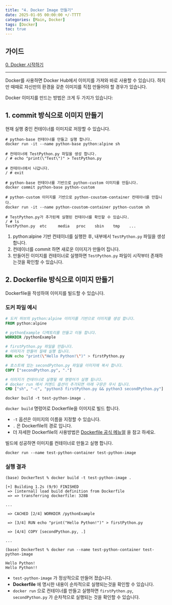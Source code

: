```yaml
---
title: "4. Docker Image 만들기"
date: 2025-01-05 00:00:00 +/-TTTT
categories: [Main, Docker]
tags: [Docker]
toc: true
---
```


## 가이드

[0. Docker 시작하기](../docker-00)

---

Docker를 사용하면 Docker Hub에서 이미지를 가져와 바로 사용할 수 있습니다. 하지만 때때로 자신만의 환경을 갖춘 이미지를 직접 만들어야 할 경우가 있습니다.

Docker 이미지를 만드는 방법은 크게 두 가지가 있습니다:

## 1. commit 방식으로 이미지 만들기

현재 실행 중인 컨테이너를 이미지로 저장할 수 있습니다.

```shell
# python-base 컨테이너를 만들고 실행 합니다.
docker run -it --name python-base python:alpine sh

# 컨테이너에 TestPython.py 파일을 생성 합니다.
/ # echo "print(\"Test\")" > TestPython.py

# 컨테이너에서 나갑니다.
/ # exit

# python-base 컨테이너를 기반으로 python-custom 이미지를 만듭니다.
docker commit python-base python-custom

# python-custom 이미지를 기반으로 python-coustom-container 컨테이너를 만듭니다.
docker run -it --name python-coustom-container python-custom sh

# TestPython.py가 추가된체 실행된 컨테이너를 확인할 수 있습니다.
/ # ls
TestPython.py  etc     media   proc    sbin    tmp    ...
```

1. python:alpine 기반 컨테이너를 실행한 후, 내부에서 `TestPython.py` 파일을 생성합니다.
2. 컨테이너를 commit 하면 새로운 이미지가 만들어 집니다.
3. 만들어진 이미지를 컨테이너로 실행하면 `TestPython.py` 파일이 시작부터 존재하는것을 확인할 수 있습니다.

## 2. Dockerfile 방식으로 이미지 만들기

Dockerfile을 작성하여 이미지를 빌드할 수 있습니다.

### 도커 파일 예시

```Dockerfile
# 도커 허브의 python:alpine 이미지를 기반으로 이미지를 생성 합니다.
FROM python:alpine

# pythonExample 디렉토리를 만들고 이동 합니다.
WORKDIR /pythonExample

# firstPython.py 파일을 만듭니다.
# 이미지가 만들어 질때 실행 됩니다.
RUN echo "print(\"Hello Python!\")" > firstPython.py

# 호스트에 있는 secondPython.py 파일을 이미지에 복사 합니다.
COPY ["secondPython.py", "."]

# 이미지가 컨테이너로 실행될 때 명령어가 실행 됩니다.
# docker run 에서 커멘드 옵션이 추가되면 아래 구문은 무시 됩니다.
CMD ["sh", "-c", "python3 firstPython.py && python3 secondPython.py"]
```

```shell
docker build -t test-python-image .
```

`docker build` 명렁어로 Dockerfile을 이미지로 빌드 합니다.

- `-t` 옵션은 이미지의 이름을 지정할 수 있습니다.
- `.` 은 Dockerfile의 경로 입니다.
- 더 자세한 Dockerfile의 사용방법은 [Dockerfile 공식 메뉴얼](https://docs.docker.com/reference/dockerfile/) 을 참고 하세요.

빌드에 성공하면 이미지를 컨테이너로 만들고 실행 합니다. 

```shell
docker run --name test-python-container test-python-image
```

### 실행 결과

```shell
(base) DockerTest % docker build -t test-python-image .

[+] Building 1.2s (9/9) FINISHED                                          
 => [internal] load build definition from Dockerfile                      
 => => transferring dockerfile: 328B                                      

...

 => CACHED [2/4] WORKDIR /pythonExample
 
 => [3/4] RUN echo "print("Hello Python!")" > firstPython.py
 
 => [4/4] COPY [secondPython.py, .]

...

(base) DockerTest % docker run --name test-python-container test-python-image

Hello Python!
Hello Python!!
```

- `test-python-image` 가 정상적으로 만들어 졌습니다.
- **Dockerfile** 에 명시한 내용이 순차적으로 실행되는것을 확인할 수 있습니다.
- `docker run` 으로 컨테이너를 만들고 실행하면 `firstPython.py`, `secondPython.py` 가 순차적으로 실행되는 것을 확인할 수 있습니다.
